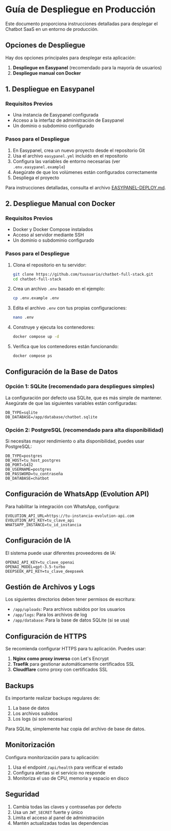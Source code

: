 # Guía de Despliegue en Producción

Este documento proporciona instrucciones detalladas para desplegar el Chatbot SaaS en un entorno de producción.

## Opciones de Despliegue

Hay dos opciones principales para desplegar esta aplicación:

1. **Despliegue en Easypanel** (recomendado para la mayoría de usuarios)
2. **Despliegue manual con Docker**

## 1. Despliegue en Easypanel

### Requisitos Previos

- Una instancia de Easypanel configurada
- Acceso a la interfaz de administración de Easypanel
- Un dominio o subdominio configurado

### Pasos para el Despliegue

1. En Easypanel, crea un nuevo proyecto desde el repositorio Git
2. Usa el archivo `easypanel.yml` incluido en el repositorio
3. Configura las variables de entorno necesarias (ver `.env.easypanel.example`)
4. Asegúrate de que los volúmenes están configurados correctamente
5. Despliega el proyecto

Para instrucciones detalladas, consulta el archivo [EASYPANEL-DEPLOY.md](EASYPANEL-DEPLOY.md).

## 2. Despliegue Manual con Docker

### Requisitos Previos

- Docker y Docker Compose instalados
- Acceso al servidor mediante SSH
- Un dominio o subdominio configurado

### Pasos para el Despliegue

1. Clona el repositorio en tu servidor:
   ```bash
   git clone https://github.com/tuusuario/chatbot-full-stack.git
   cd chatbot-full-stack
   ```

2. Crea un archivo `.env` basado en el ejemplo:
   ```bash
   cp .env.example .env
   ```

3. Edita el archivo `.env` con tus propias configuraciones:
   ```bash
   nano .env
   ```

4. Construye y ejecuta los contenedores:
   ```bash
   docker compose up -d
   ```

5. Verifica que los contenedores están funcionando:
   ```bash
   docker compose ps
   ```

## Configuración de la Base de Datos

### Opción 1: SQLite (recomendado para despliegues simples)

La configuración por defecto usa SQLite, que es más simple de mantener. Asegúrate de que las siguientes variables están configuradas:

```
DB_TYPE=sqlite
DB_DATABASE=/app/database/chatbot.sqlite
```

### Opción 2: PostgreSQL (recomendado para alta disponibilidad)

Si necesitas mayor rendimiento o alta disponibilidad, puedes usar PostgreSQL:

```
DB_TYPE=postgres
DB_HOST=tu_host_postgres
DB_PORT=5432
DB_USERNAME=postgres
DB_PASSWORD=tu_contraseña
DB_DATABASE=chatbot
```

## Configuración de WhatsApp (Evolution API)

Para habilitar la integración con WhatsApp, configura:

```
EVOLUTION_API_URL=https://tu-instancia-evolution-api.com
EVOLUTION_API_KEY=tu_clave_api
WHATSAPP_INSTANCE=tu_id_instancia
```

## Configuración de IA

El sistema puede usar diferentes proveedores de IA:

```
OPENAI_API_KEY=tu_clave_openai
OPENAI_MODEL=gpt-3.5-turbo
DEEPSEEK_API_KEY=tu_clave_deepseek
```

## Gestión de Archivos y Logs

Los siguientes directorios deben tener permisos de escritura:

- `/app/uploads`: Para archivos subidos por los usuarios
- `/app/logs`: Para los archivos de log
- `/app/database`: Para la base de datos SQLite (si se usa)

## Configuración de HTTPS

Se recomienda configurar HTTPS para tu aplicación. Puedes usar:

1. **Nginx como proxy inverso** con Let's Encrypt
2. **Traefik** para gestionar automáticamente certificados SSL
3. **Cloudflare** como proxy con certificados SSL

## Backups

Es importante realizar backups regulares de:

1. La base de datos
2. Los archivos subidos
3. Los logs (si son necesarios)

Para SQLite, simplemente haz copia del archivo de base de datos.

## Monitorización

Configura monitorización para tu aplicación:

1. Usa el endpoint `/api/health` para verificar el estado
2. Configura alertas si el servicio no responde
3. Monitoriza el uso de CPU, memoria y espacio en disco

## Seguridad

1. Cambia todas las claves y contraseñas por defecto
2. Usa un `JWT_SECRET` fuerte y único
3. Limita el acceso al panel de administración
4. Mantén actualizadas todas las dependencias 